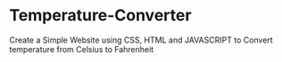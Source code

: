 # Temperature-Converter
Create a Simple Website using CSS, HTML and JAVASCRIPT to Convert temperature from Celsius to Fahrenheit
